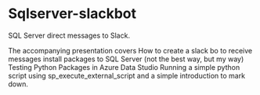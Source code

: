 # Sqlserver-slackbot
SQL Server direct messages to Slack.

The accompanying presentation covers
How to create a slack bo to receive messages
install packages to SQL Server (not the best way, but my way)
Testing Python Packages in Azure Data Studio
Running a simple python script using sp_execute_external_script
and a simple introduction to mark down.
